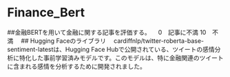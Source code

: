 # Finance_Bert
 ##金融BERTを用いて金融に関する記事を評価する。
 　0　記事に不満
  10　不満
　## Hugging Faceのライブラリ
 　cardiffnlp/twitter-roberta-base-sentiment-latestは、Hugging Face Hubで公開されている、ツイートの感情分析に特化した事前学習済みモデルです。このモデルは、特に金融関連のツイートに含まれる感情を分析するために開発されました。

  
